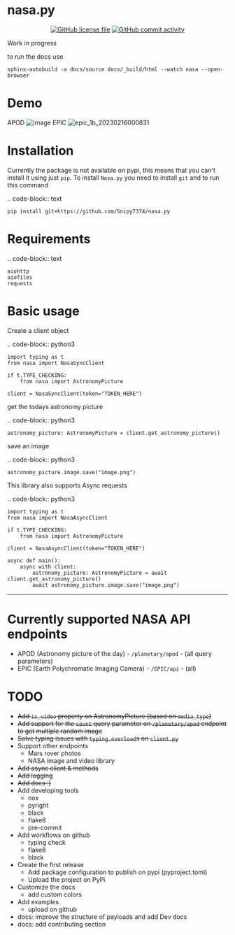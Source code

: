 # nasa.py
<p align="center">
    <a href="https://github.com/Snipy7374/nasa.py/blob/master/LICENSE"><img alt="GitHub license file" src="https://img.shields.io/github/license/snipy7374/nasa.py?style=for-the-badge"></a>
    <a href="https://github.com/Snipy7374/nasa.py/commits/master"><img alt="GitHub commit activity" src="https://img.shields.io/github/commit-activity/m/snipy7374/nasa.py?style=for-the-badge"></a>
</p>
Work in progress

to run the docs use 
```
sphinx-autobuild -a docs/source docs/_build/html --watch nasa --open-browser
```

# Demo
APOD
![image](https://user-images.githubusercontent.com/100313469/207457548-06b74b8d-a95b-46a0-87fd-4a7103a5a2c6.png)
EPIC
![epic_1b_20230216000831](https://user-images.githubusercontent.com/100313469/219876782-b8c15cb4-a179-4c1e-be0d-789314fc5a1b.png)

<!-- start quickstart -->

Installation
============

Currently the package is not available on pypi, this means that you can't install it using just ``pip``.
To install ``Nasa.py`` you need to install ``git`` and to run this command

.. code-block:: text

    pip install git+https://github.com/Snipy7374/nasa.py


Requirements
============

.. code-block:: text

    aiohttp
    aiofiles
    requests


Basic usage
===========

Create a client object

.. code-block:: python3

    import typing as t
    from nasa import NasaSyncClient

    if t.TYPE_CHECKING:
        from nasa import AstronomyPicture

    client = NasaSyncClient(token="TOKEN_HERE")

get the todays astronomy picture

.. code-block:: python3

    astronomy_picture: AstronomyPicture = client.get_astronomy_picture()


save an image

.. code-block:: python3

    astronomy_picture.image.save("image.png")


This library also supports Async requests

.. code-block:: python3

    import typing as t
    from nasa import NasaAsyncClient

    if t.TYPE_CHECKING:
        from nasa import AstronomyPicture

    client = NasaAsyncClient(token="TOKEN_HERE")

    async def main():
        async with client:
            astronomy_picture: AstronomyPicture = await client.get_astronomy_picture()
            await astronomy_picture.image.save("image.png")


<!-- end quickstart -->

---
# Currently supported NASA API endpoints
- APOD (Astronomy picture of the day) - `/planetary/apod` - (all query parameters)
- EPIC (Earth Polychromatic Imaging Camera) - `/EPIC/api` - (all)

# TODO
- ~~Add `is_video` property on AstronomyPicture (based on `media_type`)~~
- ~~Add support for the `count` query parameter on `/planetary/apod` endpoint to get multiple random image~~
- ~~Solve typing issues with `typing.overload`s on `client.py`~~
- Support other endpoints
    - Mars rover photos
    - NASA image and video library
- ~~Add async client & methods~~
- ~~Add logging~~
- ~~Add docs :)~~
- Add developing tools
    - nox
    - pyright
    - black
    - flake8
    - pre-commit
- Add workflows on github
    - typing check
    - flake8
    - black
- Create the first release
    - Add package configuration to publish on pypi (pyproject.toml)
    - Upload the project on PyPi
- Customize the docs
    - add custom colors
- Add examples
    - upload on github
- docs: improve the structure of payloads and add Dev docs
- docs: add contributing section